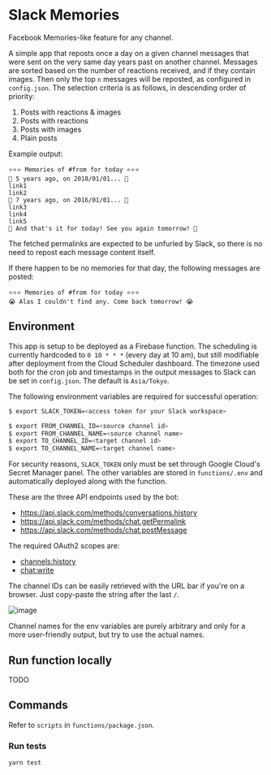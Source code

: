 # Slack Memories

Facebook Memories-like feature for any channel.

A simple app that reposts once a day on a given channel messages that were sent on the very same day years past on another channel. Messages are sorted based on the number of reactions received, and if they contain images. Then only the top `n` messages will be reposted, as configured in `config.json`. The selection criteria is as follows, in descending order of priority:

1. Posts with reactions & images
2. Posts with reactions
3. Posts with images
4. Plain posts

Example output:
```
⭐️⭐️⭐️ Memories of #from for today ⭐️⭐️⭐️
💭 5 years ago, on 2018/01/01... 💭
link1
link2
💭 7 years ago, on 2016/01/01... 💭
link3
link4
link5
👋 And that's it for today! See you again tomorrow! 👋
```

The fetched permalinks are expected to be unfurled by Slack, so there is no need to repost each message content itself.

If there happen to be no memories for that day, the following messages are posted:

```
⭐️⭐️⭐️ Memories of #from for today ⭐️⭐️⭐️
😭 Alas I couldn't find any. Come back tomorrow! 😭
```

## Environment

This app is setup to be deployed as a Firebase function. The scheduling is currently hardcoded to `0 10 * * *` (every day at 10 am), but still modifiable after deployment from the Cloud Scheduler dashboard. The timezone used both for the cron job and timestamps in the output messages to Slack can be set in `config.json`. The default is `Asia/Tokyo`.

The following environment variables are required for successful operation:

```zsh
$ export SLACK_TOKEN=<access token for your Slack workspace>

$ export FROM_CHANNEL_ID=<source channel id>
$ export FROM_CHANNEL_NAME=<source channel name>
$ export TO_CHANNEL_ID=<target channel id>
$ export TO_CHANNEL_NAME=<target channel name>
```

For security reasons, `SLACK_TOKEN` only must be set through Google Cloud's Secret Manager panel. The other variables are stored in `functions/.env` and automatically deployed along with the function.

These are the three API endpoints used by the bot:
- https://api.slack.com/methods/conversations.history
- https://api.slack.com/methods/chat.getPermalink
- https://api.slack.com/methods/chat.postMessage

The required OAuth2 scopes are:
- [channels:history](https://api.slack.com/scopes/channels:history)
- [chat:write](https://api.slack.com/scopes/chat:write)

The channel IDs can be easily retrieved with the URL bar if you're on a browser. Just copy-paste the string after the last `/`.

![image](https://user-images.githubusercontent.com/97494405/221216941-e98122d3-7176-40fb-8afb-4f0a9afe81e5.png)

Channel names for the env variables are purely arbitrary and only for a more user-friendly output, but try to use the actual names.

## Run function locally

TODO

## Commands

Refer to `scripts` in `functions/package.json`.

### Run tests
`yarn test`
